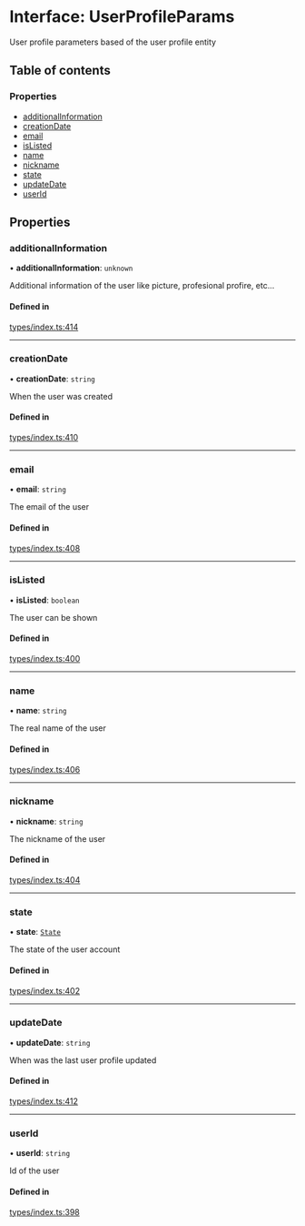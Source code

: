 # Interface: UserProfileParams

User profile parameters based of the user profile entity

## Table of contents

### Properties

- [additionalInformation](UserProfileParams.md#additionalinformation)
- [creationDate](UserProfileParams.md#creationdate)
- [email](UserProfileParams.md#email)
- [isListed](UserProfileParams.md#islisted)
- [name](UserProfileParams.md#name)
- [nickname](UserProfileParams.md#nickname)
- [state](UserProfileParams.md#state)
- [updateDate](UserProfileParams.md#updatedate)
- [userId](UserProfileParams.md#userid)

## Properties

### additionalInformation

• **additionalInformation**: `unknown`

Additional information of the user like picture, profesional profire, etc...

#### Defined in

[types/index.ts:414](https://github.com/nevermined-io/components-catalog/blob/a83ee34/lib/src/types/index.ts#L414)

___

### creationDate

• **creationDate**: `string`

When the user was created

#### Defined in

[types/index.ts:410](https://github.com/nevermined-io/components-catalog/blob/a83ee34/lib/src/types/index.ts#L410)

___

### email

• **email**: `string`

The email of the user

#### Defined in

[types/index.ts:408](https://github.com/nevermined-io/components-catalog/blob/a83ee34/lib/src/types/index.ts#L408)

___

### isListed

• **isListed**: `boolean`

The user can be shown

#### Defined in

[types/index.ts:400](https://github.com/nevermined-io/components-catalog/blob/a83ee34/lib/src/types/index.ts#L400)

___

### name

• **name**: `string`

The real name of the user

#### Defined in

[types/index.ts:406](https://github.com/nevermined-io/components-catalog/blob/a83ee34/lib/src/types/index.ts#L406)

___

### nickname

• **nickname**: `string`

The nickname of the user

#### Defined in

[types/index.ts:404](https://github.com/nevermined-io/components-catalog/blob/a83ee34/lib/src/types/index.ts#L404)

___

### state

• **state**: [`State`](../enums/State.md)

The state of the user account

#### Defined in

[types/index.ts:402](https://github.com/nevermined-io/components-catalog/blob/a83ee34/lib/src/types/index.ts#L402)

___

### updateDate

• **updateDate**: `string`

When was the last user profile updated

#### Defined in

[types/index.ts:412](https://github.com/nevermined-io/components-catalog/blob/a83ee34/lib/src/types/index.ts#L412)

___

### userId

• **userId**: `string`

Id of the user

#### Defined in

[types/index.ts:398](https://github.com/nevermined-io/components-catalog/blob/a83ee34/lib/src/types/index.ts#L398)
